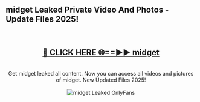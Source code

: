 <h2>midget Leaked Private Video And Photos - Update Files 2025!</h2>
<br>
<div align="center">
<h2><a href="https://linkcuts.com/hfmhzwbr" rel="nofollow">🔴 CLICK HERE 🌐==►► midget</a></h2>
<br>
Get midget leaked all content. Now you can access all videos and pictures of midget. New Updated Files 2025!
<br>
<br>
<a href="https://linkcuts.com/hfmhzwbr" rel="nofollow" data-target="animated-image.originalLink"><img src="https://i.ibb.co.com/WyWwxjT/player-gif2.gif" alt="midget Leaked OnlyFans" style="max-width: 100%; display: inline-block;" data-target="animated-image.originalImage"></a>
</div>
<br>